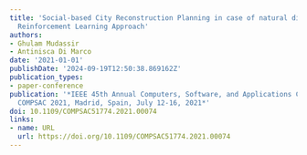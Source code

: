 ```yaml
---
title: 'Social-based City Reconstruction Planning in case of natural disasters: a
  Reinforcement Learning Approach'
authors:
- Ghulam Mudassir
- Antinisca Di Marco
date: '2021-01-01'
publishDate: '2024-09-19T12:50:38.869162Z'
publication_types:
- paper-conference
publication: '*IEEE 45th Annual Computers, Software, and Applications Conference,
  COMPSAC 2021, Madrid, Spain, July 12-16, 2021*'
doi: 10.1109/COMPSAC51774.2021.00074
links:
- name: URL
  url: https://doi.org/10.1109/COMPSAC51774.2021.00074
---
```


